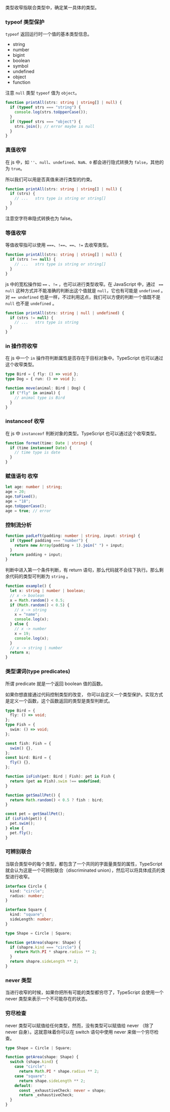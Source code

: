 类型收窄指联合类型中，确定某一具体的类型。

### typeof 类型保护

`typeof` 返回运行时一个值的基本类型信息。

- string
- number
- bigint
- boolean
- symbol
- undefined
- object
- function

注意 `null` 类型 `typeof` 值为 `object`。

```ts
function printAll(strs: string | string[] | null) {
  if (typeof strs === "string") {
    console.log(strs.toUpperCase());
  }
  if (typeof strs === "object") {
    strs.join(); // error maybe is null
  }
}
```

### 真值收窄

在 js 中，如 `''`、`null`、`undefined`、`NaN`、`0` 都会进行隐式转换为 `false`，其他的为 `true`。

所以我们可以用是否真值来进行类型的约束。

```ts
function printAll(strs: string | string[] | null) {
  if (strs) {
    // ...   strs type is string or string[]
  }
}
```

注意空字符串隐式转换也为 false。

### 等值收窄

等值收窄指可以使用 `===`、`!==`、`==`、`!=` 去收窄类型。

```ts
function printAll(strs: string | string[] | null) {
  if (strs !== null) {
    // ...   strs type is string or string[]
  }
}
```

js 中的宽松操作如 `==` 、`!=` ，也可以进行类型收窄。在 JavaScript 中，通过 ` == null` 这种方式并不能准确的判断出这个值就是 `null`，它也有可能是 `undefined` 。对 `== undefined` 也是一样，不过利用这点，我们可以方便的判断一个值既不是 `null` 也不是 `undefined` 。

```ts
function printAll(strs: string | null | undefined) {
  if (strs != null) {
    // ...   strs type is string
  }
}
```

### in 操作符收窄

在 js 中一个 `in` 操作符判断属性是否存在于目标对象中。TypeScript 也可以通过这个收窄类型。

```ts
type Bird = { fly: () => void };
type Dog = { run: () => void };

function move(animal: Bird | Dog) {
  if ("fly" in animal) {
    // animal type is Bird
  }
}
```

### instanceof 收窄

在 js 中 `instanceof` 判断对象的类型。TypeScript 也可以通过这个收窄类型。

```ts
function format(time: Date | string) {
  if (time instanceof Date) {
    // time type is date
  }
}
```

### 赋值语句 收窄

```ts
let age: number | string;
age = 20;
age.toFixed();
age = "18";
age.toUpperCase();
age = true; // error
```

### 控制流分析

```ts
function padLeft(padding: number | string, input: string) {
  if (typeof padding === "number") {
    return new Array(padding + 1).join(" ") + input;
  }
  return padding + input;
}
```

判断中进入第一个条件判断，有 return 语句，那么代码就不会往下执行。那么剩余代码的类型可判断为 `string` 。

```ts
function example() {
  let x: string | number | boolean;
  // x -> boolean
  x = Math.random() < 0.5;
  if (Math.random() < 0.5) {
    // x -> string
    x = "name";
    console.log(x);
  } else {
    // x -> number
    x = 19;
    console.log(x);
  }
  // x -> string | number
  return x;
}
```

### 类型谓词(type predicates)

所谓 predicate 就是一个返回 boolean 值的函数。

如果你想直接通过代码控制类型的改变， 你可以自定义一个类型保护。实现方式是定义一个函数，这个函数返回的类型是类型判断式。

```ts
type Bird = {
  fly: () => void;
};
type Fish = {
  swim: () => void;
};

const fish: Fish = {
  swim() {},
};
const bird: Bird = {
  fly() {},
};

function isFish(pet: Bird | Fish): pet is Fish {
  return (pet as Fish).swim !== undefined;
}

function getSmallPet() {
  return Math.random() < 0.5 ? fish : bird;
}

const pet = getSmallPet();
if (isFish(pet)) {
  pet.swim();
} else {
  pet.fly();
}
```

### 可辨别联合

当联合类型中的每个类型，都包含了一个共同的字面量类型的属性，TypeScript 就会认为这是一个可辨别联合（discriminated union），然后可以将具体成员的类型进行收窄。

```ts
interface Circle {
  kind: "circle";
  radius: number;
}

interface Square {
  kind: "square";
  sideLength: number;
}

type Shape = Circle | Square;

function getArea(shapre: Shape) {
  if (shapre.kind === "circle") {
    return Math.PI * shapre.radius ** 2;
  }
  return shapre.sideLength ** 2;
}
```

### never 类型

当进行收窄的时候，如果你把所有可能的类型都穷尽了，TypeScript 会使用一个 never 类型来表示一个不可能存在的状态。

### 穷尽检查

never 类型可以赋值给任何类型，然而，没有类型可以赋值给 never （除了 never 自身）。这就意味着你可以在 switch 语句中使用 never 来做一个穷尽检查。

```ts
type Shape = Circle | Square;

function getArea(shape: Shape) {
  switch (shape.kind) {
    case "circle":
      return Math.PI * shape.radius ** 2;
    case "square":
      return shape.sideLength ** 2;
    default:
      const _exhaustiveCheck: never = shape;
      return _exhaustiveCheck;
  }
}
```
